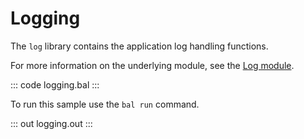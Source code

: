 # Logging

The `log` library contains the application log handling functions.

For more information on the underlying module, see the [Log module](https://docs.central.ballerina.io/ballerina/log/latest/).

::: code logging.bal :::

To run this sample use the `bal run` command.

::: out logging.out :::